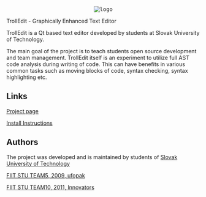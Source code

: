 <pre>                           <img  src="http://innovators-team10.github.com/help/images/TrollEdit_logo.png" align="middle" alt="logo"></img></pre>
 
TrollEdit - Graphically Enhanced Text Editor

TrollEdit is a Qt based text editor developed by students at Slovak University of Technology.

The main goal of the project is to teach students open source development and team management.
TrollEdit itself is an experiment to utilize full AST code analysis during writing of code.
This can have benefits in various common tasks such as moving blocks of code, syntax checking,
syntax highlighting etc.

Links
-----

[Project page](http://trolledit.github.com)

[Install Instructions](https://github.com/TrollEdit/TrollEdit/wiki/Install)

Authors
-------

The project was developed and is maintained by students of [Slovak University of Technology](http://www.fiit.stuba.sk/generate_page.php?page_id=749)

[FIIT STU TEAM5, 2009, ufopak](http://labss2.fiit.stuba.sk/TeamProject/2009/team05is-si/)

[FIIT STU TEAM10, 2011, Innovators](http://labss2.fiit.stuba.sk/TeamProject/2011/team10is-si/index.html)

